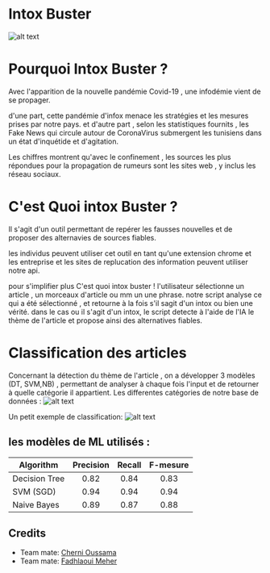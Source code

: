 # Intox Buster
![alt text](https://imgur.com/80GOj6N.png)

# Pourquoi Intox Buster ?
Avec l'apparition de la nouvelle pandémie Covid-19 , une infodémie vient de se propager.

d'une part, cette pandémie d'infox menace les stratégies et les mesures prises par notre pays.
et d'autre part , selon les statistiques fournits , les Fake News qui circule autour de CoronaVirus submergent les tunisiens dans un état d'inquétide et d'agitation.

Les chiffres montrent qu'avec le confinement , les sources les plus répondues pour la propagation de rumeurs sont les sites web , y inclus les réseau sociaux.


# C'est Quoi intox Buster ?

Il s'agit d'un outil permettant de repérer les fausses nouvelles et de proposer des alternavies de sources fiables.

les individus peuvent utiliser cet outil en tant qu'une extension chrome
et les entreprise et les sites de replucation des information peuvent utiliser notre api.


pour s'implifier plus C'est quoi intox buster !
l'utilisateur sélectionne un article , un morceaux d'article ou mm un une phrase.
notre script analyse ce qui a été sélectionné , et retourne à la fois s'il sagit d'un intox ou bien une vérité.
dans le cas ou il s'agit d'un intox, le script detecte à l'aide de l'IA  le thème de l'article et propose ainsi des alternatives fiables.

# Classification des articles

Concernant la détection du thème de l'article , on a développer 3 modèles (DT, SVM,NB)  , permettant de analyser à chaque fois l'input et de retourner à quelle catégorie il appartient.
Les differentes catégories de notre base de données : 
![alt text](https://imgur.com/0SJAcFu.png)


Un petit exemple de classification: 
![alt text](https://imgur.com/REmB6OL.png)


## les modèles de ML utilisés : 


| Algorithm        | Precision      | Recall        | F-mesure       |
| ---------------- |:--------------:|:-------------:|:--------------:|
|    Decision Tree |    0.82        | 0.84          | 0.83           |
|    SVM (SGD)     |    0.94        | 0.94          | 0.94           |
|    Naive Bayes   |    0.89        | 0.87          | 0.88           |

## Credits
- Team mate: [Cherni Oussama](https://www.linkedin.com/in/cherni-oussama-b593b415a/)
- Team mate: [Fadhlaoui Meher](https://www.linkedin.com/in/meher-fadhleoui-2a539618b/)
